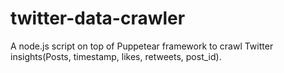 # twitter-data-crawler
A node.js script on top of Puppetear framework to crawl Twitter insights(Posts, timestamp, likes, retweets, post_id).
